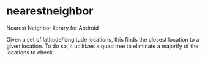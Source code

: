 # nearestneighbor
Nearest Neighbor library for Android

Given a set of latitude/longitude locations, this finds the closest location to a given location.  To do so, it utilitizes a
quad tree to eliminate a majorify of the locations to check.
